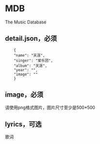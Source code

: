 # MDB
The Music Database

## detail.json，必须
```
    {
    "name": "天涯",
    "singer": "爱乐团",
    "album": "天涯",
    "year": "",
    "image": ""
    }
```

## image，必须
请使用png格式图片，图片尺寸至少是500*500

## lyrics，可选
歌词